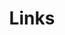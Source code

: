 ---
title: Links
links:
  - title: GitHub
    description: GitHub is the world's largest software development platform.
    website: https://github.com/X3ZvaWQ
    image: https://github.githubassets.com/images/modules/logos_page/GitHub-Mark.png

menu:
    main: 
        weight: 4
        params:
            icon: link

comments: false
---